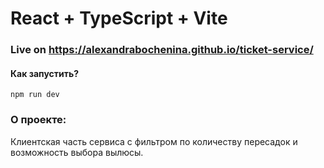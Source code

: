 # React + TypeScript + Vite

### Live on https://alexandrabochenina.github.io/ticket-service/

#### Как запустить?

```console
npm run dev
```

### О проекте: 

Клиентская часть сервиса с фильтром по количеству пересадок и возможность выбора вылюсы. 
